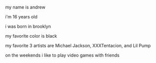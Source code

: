 my name is andrew

i'm 16 years old

i was born in brooklyn

my favorite color is black

my favorite 3 artists are Michael Jackson, XXXTentacion, and Lil Pump

on the weekends i like to play video games with friends
